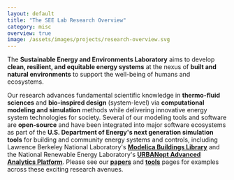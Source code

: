 ```yaml
---
layout: default
title: "The SEE Lab Research Overview"
category: misc
overview: true
image: /assets/images/projects/research-overview.svg
---
```

The **Sustainable Energy and Environments Laboratory** aims to develop **clean, resilient, and equitable
energy systems** at the nexus of **built and natural environments** to support the well-being of humans and ecosystems.

Our research advances fundamental scientific knowledge in **thermo-fluid sciences** and **bio-inspired design** (system-level)
via **computational modeling and simulation** methods while delivering innovative energy system technologies for society. Several
of our modeling tools and software are **open-source** and have been integrated into major software ecosystems as part of the **U.S.
Department of Energy's next generation simulation tools** for building and community energy systems and controls, including
Lawrence Berkeley National Laboratory's **[Modelica Buildings Library]** and 
the National Renewable Energy Laboratory's **[URBANopt Advanced Analytics Platform]**. 
Please see our **[papers]** and **[tools]** pages for examples across these exciting research avenues. 

[Modelica Buildings Library]: https://simulationresearch.lbl.gov/modelica/
[URBANopt Advanced Analytics platform]: https://www.nrel.gov/buildings/urbanopt.html
[papers]: /papers/
[tools]: /tools/
